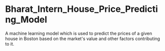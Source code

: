 # Bharat_Intern_House_Price_Predicting_Model
A machine learning model which is used to predict the prices of a given house in Boston based on the market's value and other factors contributing to it.
